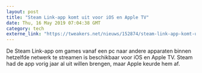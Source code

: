 ```yaml
---
layout: post
title: "Steam Link-app komt uit voor iOS en Apple TV"
date: Thu, 16 May 2019 07:04:38 GMT
category: tech
externe_link: "https://tweakers.net/nieuws/152874/steam-link-app-komt-uit-voor-ios-en-apple-tv.html"
---
```


De Steam Link-app om games vanaf een pc naar andere apparaten binnen hetzelfde netwerk te streamen is beschikbaar voor iOS en Apple TV. Steam had de app vorig jaar al uit willen brengen, maar Apple keurde hem af.<img src="http://feeds.feedburner.com/~r/tweakers/mixed/~4/5NcLsSaBm7I" height="1" width="1" alt=""/>
